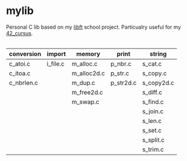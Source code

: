 # mylib

Personal C lib based on my [libft](https://github.com/antoineradix/42-cursus/tree/master/1-libft) school project. Particualry useful for my [42_cursus](https://github.com/antoineradix/42-cursus). 
<br><br>

| conversion | import   | memory      | print     | string     |
|------------|----------|-------------|-----------|------------|
| c_atoi.c   | i_file.c | m_alloc.c   | p_nbr.c   | s_cat.c    |
| c_itoa.c   |          | m_alloc2d.c | p_str.c   | s_copy.c   |
| c_nbrlen.c |          | m_dup.c     | p_str2d.c | s_copy2d.c |
|            |          | m_free2d.c  |           | s_diff.c   |
|            |          | m_swap.c    |           | s_find.c   |
|            |          |             |           | s_join.c   |
|            |          |             |           | s_len.c    |
|            |          |             |           | s_set.c    |
|            |          |             |           | s_split.c  |
|            |          |             |           | s_trim.c   |
